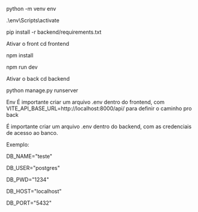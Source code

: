 python -m venv env

.\env\Scripts\activate

pip install -r backend/requirements.txt

Ativar o front
cd frontend

npm install

npm run dev

Ativar o back
cd backend

python manage.py runserver

Env
É importante criar um arquivo .env dentro do frontend, com VITE_API_BASE_URL=http://localhost:8000/api/ para definir o caminho pro back

É importante criar um arquivo .env dentro do backend, com as credenciais de acesso ao banco.

Exemplo:

DB_NAME="teste"

DB_USER="postgres"

DB_PWD="1234"

DB_HOST="localhost"

DB_PORT="5432"
